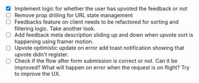 - [x] Implement logic for whether the user has upvoted the feedback or not
- [ ] Remove prop drilling for URL state management
- [ ] Feedbacks feature on client needs to be refactored for sorting and filtering logic. Take another look.
- [ ] Add feedback meta description sliding up and down when upvote sort is happening using framer motion.
- [ ] Upvote optimistic update on error add toast notification showing that upvote didn't register.
- [ ] Check if the flow after form submission is correct or not. Can it be improved? What will happen on error when the request is on flight? Try to improve the UX.
